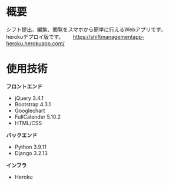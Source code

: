 # 概要
シフト提出、編集、閲覧をスマホから簡単に行えるWebアプリです。  
herokuデプロイ版です。　　
https://shiftmanagementapp-heroku.herokuapp.com/
# 使用技術
**フロントエンド**
- jQuery 3.4.1
- Bootstrap 4.3.1
- Googlechart
- FullCalender 5.10.2
- HTML/CSS
  
**バックエンド**
- Python 3.9.11
- Django 3.2.13
  
**インフラ**
- Heroku